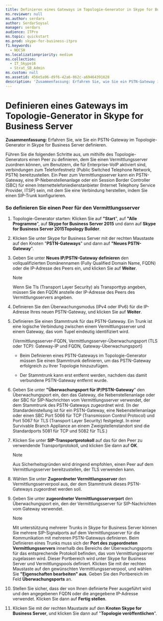 ```yaml
---
title: Definieren eines Gateways im Topologie-Generator in Skype for Business Server
ms.reviewer: null
ms.author: serdars
author: SerdarSoysal
manager: serdars
audience: ITPro
ms.topic: quickstart
ms.prod: skype-for-business-itpro
f1.keywords:
  - NOCSH
ms.localizationpriority: medium
ms.collection:
  - IT_Skype16
  - Strat_SB_Admin
ms.custom: null
ms.assetid: 456e5a96-d9f6-42a6-862c-a69464391628
description: 'Zusammenfassung: Erfahren Sie, wie Sie ein PSTN-Gateway im Topologie-Generator in Skype for Business Server definieren.'
---
```


# <a name="define-a-gateway-in-topology-builder-in-skype-for-business-server"></a>Definieren eines Gateways im Topologie-Generator in Skype for Business Server
 
**Zusammenfassung:** Erfahren Sie, wie Sie ein PSTN-Gateway im Topologie-Generator in Skype for Business Server definieren.
  
Führen Sie die folgenden Schritte aus, um mithilfe des Topologie-Generators einen Peer zu definieren, dem Sie einen Vermittlungsserver zuordnen können, um Benutzern, die für Enterprise-VoIP aktiviert sind, verbindungen zum Telefonfestnetz (Public Switched Telephone Network, PSTN) bereitzustellen. Ein Peer zum Vermittlungsserver kann ein PSTN-Gateway, eine IP-Nebenstellenanlage oder ein Session Border Controller (SBC) für einen Internettelefoniedienstanbieter (Internet Telephony Service Provider, ITSP) sein, mit dem Sie eine Verbindung herstellen, indem Sie einen SIP-Trunk konfigurieren.
  
### <a name="to-define-a-peer-for-the-mediation-server"></a>So definieren Sie einen Peer für den Vermittlungsserver

1. Topologie-Generator starten: Klicken Sie auf **"Start**", auf **"Alle Programme**", auf **Skype for Business Server 2015** und dann auf **Skype for Business Server 2015Topology Builder**.
    
2. Klicken Sie unter Skype for Business Server mit der rechten Maustaste auf den Knoten "**PSTN-Gateways**" und dann auf **"Neues PSTN-Gateway**".
3. Geben Sie unter **Neues IP/PSTN-Gateway definieren** den vollqualifizierten Domänennamen (Fully Qualified Domain Name, FQDN) oder die IP-Adresse des Peers ein, und klicken Sie auf **Weiter**.
    
    > [!NOTE]
    > Wenn Sie Tls (Transport Layer Security) als Transporttyp angeben, müssen Sie den FQDN anstelle der IP-Adresse des Peers des Vermittlungsservers angeben. 
  
4. Definieren Sie den Überwachungsmodus (IPv4 oder IPv6) für die IP-Adresse Ihres neuen PSTN-Gateway, und klicken Sie auf **Weiter**.

5. Definieren Sie einen Stammtrunk für das PSTN-Gateway. Ein Trunk ist eine logische Verbindung zwischen einem Vermittlungsserver und einem Gateway, das vom Tupel eindeutig identifiziert wird.
    
    {Vermittlungsserver-FQDN, Vermittlungsserver-Überwachungsport (TLS oder TCP): Gateway-IP und FQDN, Gateway-Überwachungsport}
    
     - Beim Definieren eines PSTN-Gateways im Topologie-Generator müssen Sie einen Stammtrunk definieren, um das PSTN-Gateway erfolgreich zu Ihrer Topologie hinzuzufügen.
    
     - Der Stammtrunk kann erst entfernt werden, nachdem das damit verbundene PSTN-Gateway entfernt wurde.
    
6. Geben Sie unter **"Überwachungsport für IP/PSTN-Gateway**" den Überwachungsport ein, den das Gateway, die Nebenstellenanlage oder der SBC für SIP-Nachrichten vom Vermittlungsserver verwendet, der dem Stammtrunk des PSTN-Gateways zugeordnet wird. (In der Standardeinstellung ist für ein PSTN-Gateway, eine Nebenstellenanlage oder einen SBC Port 5066 für TCP (Transmission Control Protocol) und Port 5067 für TLS (Transport Layer Security) festgelegt. In einer Survivable Branch Appliance an einem Zweigstellenstandort sind die Standardports 5081 für TCP und 5082 für TLS.)
    
7. Klicken Sie unter **SIP-Transportprotokoll** auf das für den Peer zu verwendende Transportprotokoll, und klicken Sie dann auf **OK**.
    
    > [!NOTE]
    > Aus Sicherheitsgründen wird dringend empfohlen, einen Peer auf dem Vermittlungsserver bereitzustellen, der TLS verwenden kann. 
  
8. Wählen Sie unter **Zugeordneter Vermittlungsserver** den Vermittlungsserverpool aus, der dem Stammtrunk dieses PSTN-Gateways zugeordnet werden soll.
    
9. Geben Sie unter **zugeordneter Vermittlungsserverport** den Überwachungsport ein, den der Vermittlungsserver für SIP-Nachrichten vom Gateway verwendet.
    
    > [!NOTE]
    > Mit unterstützung mehrerer Trunks in Skype for Business Server können Sie mehrere SIP-Signalports auf dem Vermittlungsserver für die Kommunikation mit mehreren PSTN-Gateways definieren. Beim Definieren eines Trunks muss sich der **Port des zugeordneten Vermittlungsservers** innerhalb des Bereichs der Überwachungsports für das entsprechende Protokoll befinden, das vom Vermittlungsserver zugelassen wird. Dieser Portbereich wird unter Skype for Business Server und Vermittlungspools definiert. Klicken Sie mit der rechten Maustaste auf den gewünschten Vermittlungsserverpool, und wählen Sie **"Eigenschaften bearbeiten" aus**. Geben Sie den Portbereich im Feld **Überwachungsports** an.
  
10. Stellen Sie sicher, dass der von Ihnen definierte Peer ausgeführt wird und den angegebenen FQDN oder die angegebene IP-Adresse verwendet. Klicken Sie dann auf **Fertig stellen**.
    
11. Klicken Sie mit der rechten Maustaste auf den **Knoten Skype for Business Server**, und klicken Sie dann auf "**Topologie veröffentlichen**".
    

